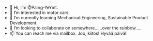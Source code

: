 - 👋 Hi, I’m @Paing-YeYint.
- 👀 I’m interested in motor cars.
- 🌱 I’m currently learning Mechanical Engineering, Sustainable Product Development.
- 💞️ I’m looking to collaborate on somewhere......over the rainbow.....
- 📫 You can reach me via mailbox. Joo, kiitos! Hyvää päivä!

<!---
Paing-YeYint/Paing-YeYint is a ✨ special ✨ repository because its `README.md` (this file) appears on your GitHub profile.
You can click the Preview link to take a look at your changes.
--->
